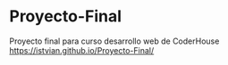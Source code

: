 # Proyecto-Final
Proyecto final para curso desarrollo web de CoderHouse
https://istvian.github.io/Proyecto-Final/
